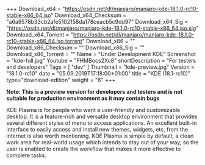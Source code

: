 +++
Download_x64 = "https://osdn.net/dl/manjaro/manjaro-kde-18.1.0-rc10-stable-x86_64.iso"
Download_x64_Checksum = "a6a9578b33cb2afe5102158da178ceacb5c9dd97"
Download_x64_Sig = "https://osdn.net/dl/manjaro/manjaro-kde-18.1.0-rc10-stable-x86_64.iso.sig"
Download_x64_Torrent = "https://osdn.net/dl/manjaro/manjaro-kde-18.1.0-rc10-stable-x86_64.iso.torrent"
Download_x86 = ""
Download_x86_Checksum = ""
Download_x86_Sig = ""
Download_x86_Torrent = ""
Name = "Under Development KDE"
Screenshot = "kde-full.jpg"
Youtube = "FHMBocs2Xc8"
shortDescription = "For testers and developers"
Tags = [ "dev" ]
Thumbnail = "kde-preview.jpg"
Version = "18.1.0-rc10"
date = "05.09.2019T17:18:00+01:00"
title = "KDE (18.1-rc10)"
type="download-edition"
weight = "6"
+++

**Note: This is a preview version for developers and testers and is not suitable for production environment as it may contain bugs**

KDE Plasma is for people who want a user-friendly and customizable desktop. It is a feature-rich and versatile desktop environment that provides several different styles of menu to access applications. An excellent built-in interface to easily access and install new themes, widgets, etc, from the internet is also worth mentioning. KDE Plasma is simple by default, a clean work area for real-world usage which intends to stay out of your way, so the user is enabled to create the workflow that makes it more effective to complete tasks.

